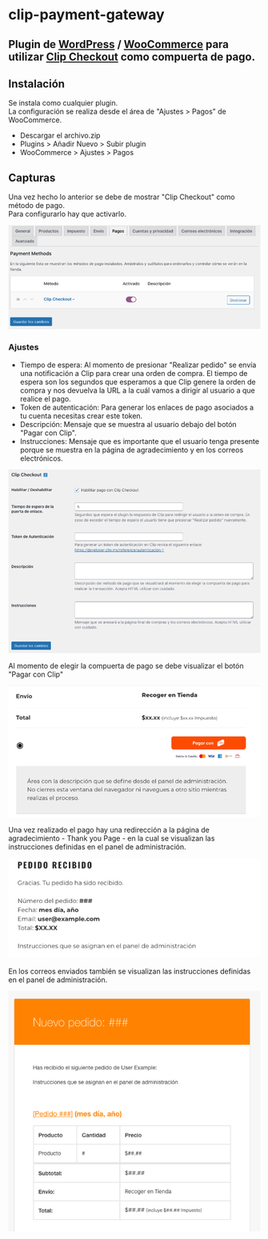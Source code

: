 # clip-payment-gateway

## Plugin de [WordPress](https://wordpress.org/) / [WooCommerce](https://woocommerce.com/) para utilizar [Clip Checkout](https://developer.clip.mx/reference/introducción-a-clip-checkout) como compuerta de pago.  

## Instalación
Se instala como cualquier plugin.  
La configuración se realiza desde el área de "Ajustes > Pagos" de WooCommerce.  

- Descargar el archivo.zip
- Plugins > Añadir Nuevo > Subir plugin
- WooCommerce > Ajustes > Pagos


## Capturas

Una vez hecho lo anterior se debe de mostrar "Clip Checkout" como método de pago.  
Para configurarlo hay que activarlo.

![Métodos de Pago](docs/01-payment-methods.png)

### Ajustes
- Tiempo de espera: Al momento de presionar "Realizar pedido" se envía una notificación a Clip para crear una orden de compra. El tiempo de espera son los segundos que esperamos a que Clip genere la orden de compra y nos devuelva la URL a la cuál vamos a dirigir al usuario a que realice el pago.
- Token de autenticación: Para generar los enlaces de pago asociados a tu cuenta necesitas crear este token.  
- Descripción: Mensaje que se muestra al usuario debajo del botón "Pagar con Clip".
- Instrucciones: Mensaje que es importante que el usuario tenga presente porque se muestra en la página de agradecimiento y en los correos electrónicos.  


![Ajustes](docs/02-settings.png)

Al momento de elegir la compuerta de pago se debe visualizar el botón "Pagar con Clip"

![Checkout](docs/03-checkout.png)

Una vez realizado el pago hay una redirección a la página de agradecimiento - Thank you Page -
en la cual se visualizan las instrucciones definidas en el panel de administración.

![Página de agradecimiento](docs/04-instructions.png)

En los correos enviados también se visualizan las instrucciones definidas en el panel de administración.

![Correos electrónicos](docs/05-instructions.png)

